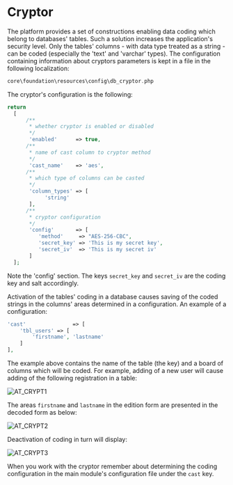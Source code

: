 # Cryptor  

The platform provides a set of constructions enabling data coding which belong to databases' tables. Such a solution increases the application's security level. Only the tables' columns - with data type treated as a string - can be coded (especially the 'text' and 'varchar' types). The configuration containing information about cryptors parameters is kept in a file in the following localization:

```php
core\foundation\resources\config\db_cryptor.php
```

The cryptor's configuration is the following:

```php
return
  [
      /**
       * whether cryptor is enabled or disabled
       */
       'enabled'      => true,
      /**
       * name of cast column to cryptor method
       */
       'cast_name'    => 'aes',
      /**
       * which type of columns can be casted
       */
       'column_types' => [
            'string'
       ],
      /**
       * cryptor configuration
       */
       'config'       => [
          'method'     => "AES-256-CBC",
          'secret_key' => 'This is my secret key',
          'secret_iv'  => 'This is my secret iv'
       ]
  ];
```

Note the 'config' section. The keys `secret_key` and `secret_iv` are the coding key and salt accordingly.

Activation of the tables' coding in a database causes saving of the coded strings in the columns' areas determined in a configuration. An example of a configuration:

```php
'cast'               => [
    'tbl_users' => [
        'firstname', 'lastname'
    ]
],
```

The example above contains the name of the table (the key) and a board of columns which will be coded. For example, adding of a new user will cause adding of the following registration in a table:

![AT_CRYPT1](../img/docs/services/cryptor/AT_CRYPT1.png)
  
The areas `firstname` and `lastname` in the edition form are presented in the decoded form as below:

![AT_CRYPT2](../img/docs/services/cryptor/AT_CRYPT2.png)
  
Deactivation of coding in turn will display:

![AT_CRYPT3](../img/docs/services/cryptor/AT_CRYPT3.png)
  
When you work with the cryptor remember about determining the coding configuration in the main module's configuration file under the `cast` key.
